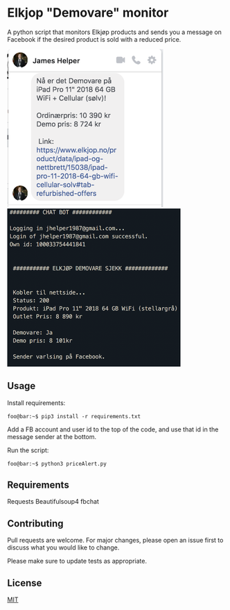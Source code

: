 # Elkjop "Demovare" monitor

A python script that monitors Elkjøp products and sends you a message on Facebook if the desired product is sold with a reduced price.

<img src="/img/chat.png" alt="chat" width="360"/> <img src="/img/terminal.png" alt="terminal" width="400"/>


## Usage
Install requirements:
```console
foo@bar:~$ pip3 install -r requirements.txt
```
Add a FB account and user id to the top of the code, and use that id in the message sender at the bottom.

Run the script:
```console
foo@bar:~$ python3 priceAlert.py
```

## Requirements
Requests
Beautifulsoup4
fbchat

## Contributing
Pull requests are welcome. For major changes, please open an issue first to discuss what you would like to change.

Please make sure to update tests as appropriate.


## License
[MIT](https://choosealicense.com/licenses/mit/)
